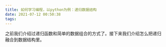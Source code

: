 ```yaml
---
title: 如何学习编程，以python为例：递归数据结构
date: 2021-07-12 00:50:38
tags:
---
```


之前我们介绍过递归函数和简单的数据组合的方式了。接下来我们介绍怎么把递归融合到数据结构里。




